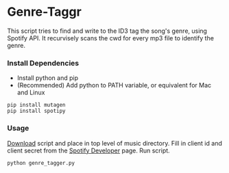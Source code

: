 # Genre-Taggr

This script tries to find and write to the ID3 tag the song's genre, using Spotify API. It recurvisely scans the cwd for every mp3 file to identify the genre.

### Install Dependencies

* Install python and pip
* (Recommended) Add python to PATH variable, or equivalent for Mac and Linux
```
pip install mutagen
pip install spotipy
```

### Usage

[Download](https://github.com/DanG100/Genre-Taggr/releases/latest) script and place in top level of music directory. Fill in client id and client secret from the [Spotify Developer](https://developer.spotify.com/my-applications/) page. Run script.

```
python genre_tagger.py
```
